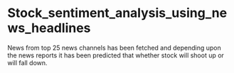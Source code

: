 # Stock_sentiment_analysis_using_news_headlines
News from top 25 news channels has been fetched and depending upon the news reports it has been predicted that whether stock will shoot up or will fall down.
